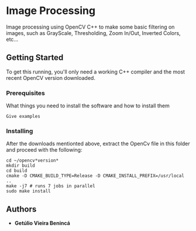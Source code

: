 # Image Processing

Image processing using OpenCV C++ to make some basic filtering on images, such as GrayScale, Thresholding, Zoom In/Out, Inverted Colors, etc...

## Getting Started
To get this running, you'll only need a working C++ compiler and the most recent OpenCV version downloaded.

### Prerequisites

What things you need to install the software and how to install them

```
Give examples
```

### Installing
After the downloads mentionted above, extract the OpenCv file in this folder and proceed with the following:
```
cd ~/opencv*version*
mkdir build
cd build
cmake -D CMAKE_BUILD_TYPE=Release -D CMAKE_INSTALL_PREFIX=/usr/local ..
make -j7 # runs 7 jobs in parallel
sudo make install
```
## Authors

* **Getúlio Vieira Benincá** 
